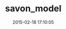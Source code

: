 ---
layout: post
title:  "savon_model"
repo:   "rubiii/savon_model"
date:   2015-02-18 17:10:05
gemurl: http://github.com/rubiii/savon_model
---